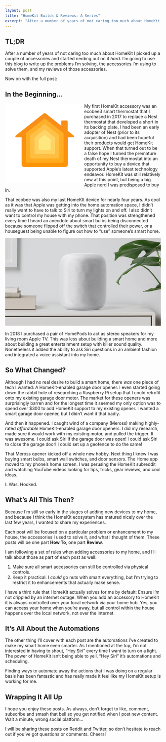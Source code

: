 ```yaml
---
layout: post
title: "HomeKit Builds & Reviews: A Series"
excerpt: "After a number of years of not caring too much about HomeKit I picked up a couple of accessories and started nerding out on it _hard_. I’m going to use this blog to write up the problems I’m solving, the accessories I’m using to solve them, and my reviews of those accessories."
---
```


## TL;DR

After a number of years of not caring too much about HomeKit I picked up a couple of accessories and started nerding out on it _hard_. I’m going to use this blog to write up the problems I’m solving, the accessories I’m using to solve them, and my reviews of those accessories. 

Now on with the full post:

## In the Beginning…

<img src="/assets/images/HomeKitIcon.png" align="left" alt="Apple's HomeKit Icon"/>My first HomeKit accessory was an ecobee3 smart thermostat that I purchased in 2017 to replace a Nest thermostat that developed a short in its backing plate. I had been an early adopter of Nest (prior to its acquisition) and had been hopeful their products would get HomeKit support. When that turned out to be a false hope I turned the premature death of my Nest thermostat into an opportunity to buy a device that supported Apple’s latest technology endeavor. HomeKit was still relatively new at this point, but being a big Apple nerd I was predisposed to buy in.

That ecobee was also my last HomeKIt device for nearly four years. As cool as it was that Apple was getting into the home automation space, I didn’t really want to have to talk to Siri to turn my lights on and off. I also didn’t want to control my house with my phone. That position was strengthened every time I heard an anecdote about smart bulbs being disconnected because someone flipped off the switch that controlled their power, or a houseguest being unable to figure out how to “use” someone’s smart home.

![The original white HomePod, on a shelf](/assets/images/homepod-white-shelf.jpeg)

In 2018 I purchased a pair of HomePods to act as stereo speakers for my living room Apple TV. This was less about building a smart home and more about building a great entertainment setup with killer sound quality. Nonetheless it added the ability to ask Siri questions in an ambient fashion and integrated a voice assistant into my home.

## So What Changed?

Although I had no real desire to build a smart home, there _was_ one piece of tech I wanted: A HomeKit-enabled garage door opener. I even started going down the rabbit hole of researching a Raspberry Pi setup that I could retrofit onto my existing garage door motor. The market for these openers was surprisingly barren and for the longest time it seemed my only option was to spend over $300 to add HomeKit support to my existing opener. I wanted a smart garage door opener, but I didn’t want it that badly.

And then it happened. I caught wind of a company (Meross) making highly-rated _affordable_ HomeKit-enabled garage door openers. I did my research, made sure it would work with my existing motor, and pulled the trigger. It was awesome. I could ask Siri if the garage door was open! I could ask Siri to close the garage door! I could set up a geofence to do the same!

That Meross opener kicked off a whole new hobby. Next thing I knew I was buying smart bulbs, smart wall switches, and door sensors. The Home app moved to my phone’s home screen. I was perusing the HomeKit subreddit and watching YouTube videos looking for tips, tricks, gear reviews, and cool ideas.

I. Was. Hooked.

## What’s All This Then?

Because I’m still so early in the stages of adding new devices to my home, and because I think the HomeKit ecosystem has matured nicely over the last few years, I wanted to share my experiences.

Each post will be focused on a particular problem or enhancement to my house, the accessories I used to solve it, and what I thought of them. These posts will be one part **How To**, one part **Review**.

I am following a set of rules when adding accessories to my home, and I’ll talk about those as part of each post as well:

1.	Make sure all smart accessories can still be controlled via physical controls. 
2.	Keep it practical. I *could* go nuts with smart everything, but I’m trying to restrict it to enhancements that actually make sense. 

I have a third rule that HomeKit actually solves for me by default: Ensure I’m not crippled by an internet outage. When you add an accessory to HomeKit it is always controlled over your local network via your home hub. Yes, you can access your home when you’re away, but all control within the house happens over the local network, not over the internet.

## It’s All About the Automations

The other thing I’ll cover with each post are the automations I’ve created to make my smart home even smarter. As I mentioned at the top, I’m not interested in having to shout, “Hey Siri” every time I want to turn on a light. The power of HomeKit isn’t being able to yell, “Hey Siri” it’s automations and scheduling.

Finding ways to automate away the actions that I was doing on a regular basis has been fantastic and has really made it feel like my HomeKit setup is working for me.

## Wrapping It All Up

I hope you enjoy these posts. As always, don’t forget to like, comment, subscribe and smash that bell so you get notified when I post new content. Wait a minute, wrong social platform…

I will be sharing these posts on Reddit and Twitter, so don’t hesitate to reach out if you’ve got questions or comments. Cheers!